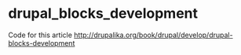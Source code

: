 # drupal_blocks_development
Code for this article http://drupalika.org/book/drupal/develop/drupal-blocks-development
